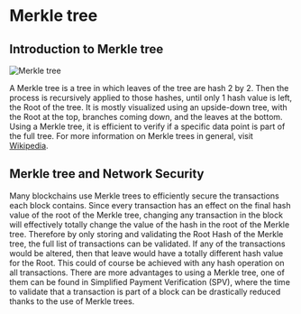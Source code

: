 # Merkle tree

## Introduction to Merkle tree

![Merkle tree](https://upload.wikimedia.org/wikipedia/commons/thumb/9/95/Hash_tree.svg/1200px-Hash_tree.svg.png)

A Merkle tree is a tree in which leaves of the tree are hash 2 by 2. Then the process is recursively applied to those hashes, until only 1 hash value is left, the Root of the tree. It is mostly visualized using an upside-down tree, with the Root at the top, branches coming down, and the leaves at the bottom. Using a Merkle tree, it is efficient to verify if a specific data point is part of the full tree. For more information on Merkle trees in general, visit [Wikipedia](https://en.wikipedia.org/wiki/Merkle_tree).

## Merkle tree and Network Security

Many blockchains use Merkle trees to efficiently secure the transactions each block contains. Since every transaction has an effect on the final hash value of the root of the Merkle tree, changing any transaction in the block will effectively totally change the value of the hash in the root of the Merkle tree. Therefore by only storing and validating the Root Hash of the Merkle tree, the full list of transactions can be validated. If any of the transactions would be altered, then that leave would have a totally different hash value for the Root. This could of course be achieved with any hash operation on all transactions. There are more advantages to using a Merkle tree, one of them can be found in Simplified Payment Verification (SPV), where the time to validate that a transaction is part of a block can be drastically reduced thanks to the use of Merkle trees.
